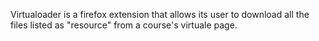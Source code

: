 Virtualoader is a firefox extension that allows its user to download all the files listed as "resource" from a course's virtuale page.
